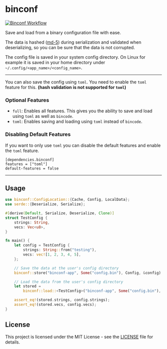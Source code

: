 # binconf

[![Binconf Workflow](https://github.com/OLoKo64/binconf/actions/workflows/rust.yml/badge.svg)](https://github.com/OLoKo64/binconf/actions/workflows/rust.yml)

Save and load from a binary configuration file with ease.

The data is hashed ([md-5](https://crates.io/crates/md-5)) during serialization and validated when deserializing, so you can be sure that the data is not corrupted.

The config file is saved in your system config directory. On Linux for example it is saved in your home directory under `~/.config/<app_name>/<config_name>`.

---

You can also save the config using `toml`. You need to enable the `toml` feature for this. **(hash validation is not supported for `toml`)**

### Optional Features

- `full`: Enables all features. This gives you the ability to save and load using `toml` as well as `bincode`.
- `toml`: Enables saving and loading using `toml` instead of `bincode`.

### Disabling Default Features

If you want to only use `toml` you can disable the default features and enable the `toml` feature.

```
[dependencies.binconf]
features = ["toml"]
default-features = false
```

---

## Usage

```rust
use binconf::ConfigLocation::{Cache, Config, LocalData};
use serde::{Deserialize, Serialize};

#[derive(Default, Serialize, Deserialize, Clone)]
struct TestConfig {
    strings: String,
    vecs: Vec<u8>,
}

fn main() {
    let config = TestConfig {
        strings: String::from("testing"),
        vecs: vec![1, 2, 3, 4, 5],
    };

    // Save the data at the user's config directory
    binconf::store("binconf-app", Some("config.bin"), Config, &config).unwrap();

    // Load the data from the user's config directory
    let stored =
        binconf::load::<TestConfig>("binconf-app", Some("config.bin"), Config, false).unwrap();

    assert_eq!(stored.strings, config.strings);
    assert_eq!(stored.vecs, config.vecs);
}
```

## License

This project is licensed under the MIT License - see the [LICENSE](LICENSE) file for details.
